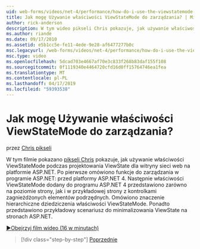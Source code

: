 ```yaml
---
uid: web-forms/videos/net-4/performance/how-do-i-use-the-viewstatemode-property-for-managing-viewstate
title: Jak mogę Używanie właściwości ViewStateMode do zarządzania? | Microsoft Docs
author: rick-anderson
description: W tym wideo pikseli Chris pokazuje, jak używanie właściwości ViewStateMode podczas projektowania ViewState dla witryny sieci web na platformie ASP.NET.
ms.author: riande
ms.date: 09/17/2010
ms.assetid: e5b1cc5e-fe11-4ede-9e28-af6477277b0c
msc.legacyurl: /web-forms/videos/net-4/performance/how-do-i-use-the-viewstatemode-property-for-managing-viewstate
msc.type: video
ms.openlocfilehash: 5dcad703e4667af70e3c833f268b83daf155f108
ms.sourcegitcommit: 0f1119340e4464720cfd16d0ff15764746ea1fea
ms.translationtype: MT
ms.contentlocale: pl-PL
ms.lasthandoff: 04/17/2019
ms.locfileid: "59393538"
---
```

# <a name="how-do-i-use-the-viewstatemode-property-for-managing-viewstate"></a>Jak mogę Używanie właściwości ViewStateMode do zarządzania?

przez [Chris pikseli](https://twitter.com/chrispels)

W tym filmie pokazano [pikseli Chris](http://www.idevtech.com) pokazuje, jak używanie właściwości ViewStateMode podczas projektowania ViewState dla witryny sieci web na platformie ASP.NET. Po pierwsze omówiono funkcje do zarządzania w programie ASP.NET: przed platformy ASP.NET 4. Następnie właściwości ViewStateMode dodany do programu ASP.NET 4 przedstawiono zarówno na poziomie strony, jak i w przykładowej strony z kontrolkami zagnieżdżonych elementów podrzędnych. Omówiono znaczenie hierarchiczne dziedziczenia właściwości ViewStateMode. Ponadto przedstawiono przykładowy scenariusz do minimalizowania ViewState na stronach ASP.NET.

[&#9654;Obejrzyj film wideo (16 w minutach)](https://channel9.msdn.com/Blogs/ASP-NET-Site-Videos/how-do-i-use-the-viewstatemode-property-for-managing-viewstate)

> [!div class="step-by-step"]
> [Poprzednie](aspnet-4-quick-hit-easy-state-compression.md)
